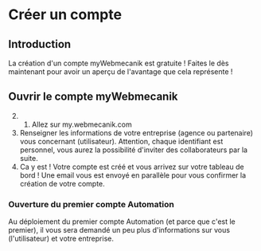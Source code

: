 # Créer un compte

## Introduction

La création d'un compte myWebmecanik est gratuite ! Faites le dès maintenant pour avoir un aperçu de l'avantage que cela représente !

## Ouvrir le compte myWebmecanik

2. 1. Allez sur my.webmecanik.com
2. Renseigner les informations de votre entreprise (agence ou partenaire) vous concernant (utilisateur). Attention, chaque identifiant est personnel, vous aurez la possibilité d'inviter des collaborateurs par la suite.
3. Ca y est ! Votre compte est créé et vous arrivez sur votre tableau de bord ! Une email vous est envoyé en parallèle pour vous confirmer la création de votre compte.

### Ouverture du premier compte Automation
Au déploiement du premier compte Automation (et parce que c'est le premier), il vous sera demandé un peu plus d'informations sur vous (l'utilisateur) et votre entreprise.